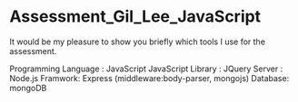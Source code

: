 # Assessment_Gil_Lee_JavaScript

It would be my pleasure to show you briefly which tools I use for the assessment.

Programming Language : JavaScript
JavaScript Library : JQuery
Server  : Node.js
Framwork: Express (middleware:body-parser, mongojs)
Database: mongoDB

